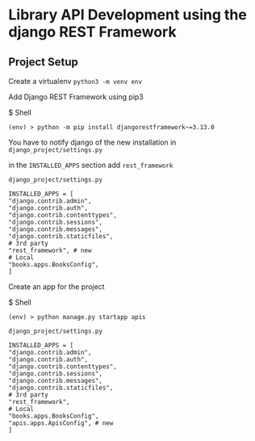 # Library API Development using the django REST Framework

## Project Setup

Create a virtualenv `python3 -m venv env`

Add Django REST Framework using pip3

$ Shell
```
(env) > python -m pip install djangorestframework~=3.13.0
```

You have to notify django of the new installation in `django_project/settings.py`

in the `INSTALLED_APPS` section add `rest_framework`

`django_project/settings.py`
```
INSTALLED_APPS = [
"django.contrib.admin",
"django.contrib.auth",
"django.contrib.contenttypes",
"django.contrib.sessions",
"django.contrib.messages",
"django.contrib.staticfiles",
# 3rd party
"rest_framework", # new
# Local
"books.apps.BooksConfig",
]
```

Create an app for the project

$ Shell
```
(env) > python manage.py startapp apis
```

`django_project/settings.py`
```
INSTALLED_APPS = [
"django.contrib.admin",
"django.contrib.auth",
"django.contrib.contenttypes",
"django.contrib.sessions",
"django.contrib.messages",
"django.contrib.staticfiles",
# 3rd party
"rest_framework",
# Local
"books.apps.BooksConfig",
"apis.apps.ApisConfig", # new
]
```
